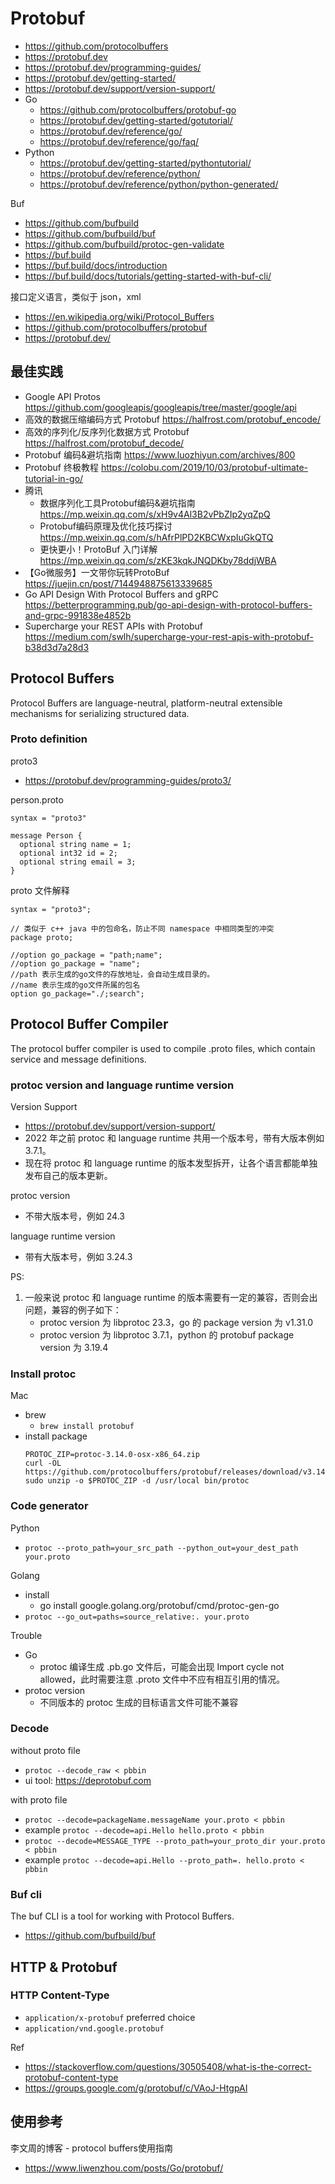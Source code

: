 # Protobuf
- https://github.com/protocolbuffers
- https://protobuf.dev
- https://protobuf.dev/programming-guides/
- https://protobuf.dev/getting-started/
- https://protobuf.dev/support/version-support/
- Go
  - https://github.com/protocolbuffers/protobuf-go
  - https://protobuf.dev/getting-started/gotutorial/
  - https://protobuf.dev/reference/go/
  - https://protobuf.dev/reference/go/faq/
- Python
  - https://protobuf.dev/getting-started/pythontutorial/
  - https://protobuf.dev/reference/python/
  - https://protobuf.dev/reference/python/python-generated/

Buf
- https://github.com/bufbuild
- https://github.com/bufbuild/buf
- https://github.com/bufbuild/protoc-gen-validate
- https://buf.build
- https://buf.build/docs/introduction
- https://buf.build/docs/tutorials/getting-started-with-buf-cli/

接口定义语言，类似于 json，xml
- https://en.wikipedia.org/wiki/Protocol_Buffers
- https://github.com/protocolbuffers/protobuf
- https://protobuf.dev/


## 最佳实践
- Google API Protos https://github.com/googleapis/googleapis/tree/master/google/api
- 高效的数据压缩编码方式 Protobuf https://halfrost.com/protobuf_encode/
- 高效的序列化/反序列化数据方式 Protobuf https://halfrost.com/protobuf_decode/
- Protobuf 编码&避坑指南 https://www.luozhiyun.com/archives/800
- Protobuf 终极教程 https://colobu.com/2019/10/03/protobuf-ultimate-tutorial-in-go/
- 腾讯
  - 数据序列化工具Protobuf编码&避坑指南 https://mp.weixin.qq.com/s/xH9v4Al3B2vPbZIp2yqZpQ
  - Protobuf编码原理及优化技巧探讨 https://mp.weixin.qq.com/s/hAfrPlPD2KBCWxpIuGkQTQ
  - 更快更小！ProtoBuf 入门详解 https://mp.weixin.qq.com/s/zKE3kqkJNQDKby78ddjWBA
- 【Go微服务】一文带你玩转ProtoBuf https://juejin.cn/post/7144948875613339685
- Go API Design With Protocol Buffers and gRPC https://betterprogramming.pub/go-api-design-with-protocol-buffers-and-grpc-991838e4852b
- Supercharge your REST APIs with Protobuf https://medium.com/swlh/supercharge-your-rest-apis-with-protobuf-b38d3d7a28d3

## Protocol Buffers
Protocol Buffers are language-neutral, platform-neutral extensible mechanisms for serializing structured data.

### Proto definition
proto3
- https://protobuf.dev/programming-guides/proto3/

person.proto
```
syntax = "proto3"

message Person {
  optional string name = 1;
  optional int32 id = 2;
  optional string email = 3;
}
```

proto 文件解释
```
syntax = "proto3";

// 类似于 c++ java 中的包命名，防止不同 namespace 中相同类型的冲突
package proto;

//option go_package = "path;name";
//option go_package = "name";
//path 表示生成的go文件的存放地址，会自动生成目录的。
//name 表示生成的go文件所属的包名
option go_package="./;search";
```


## Protocol Buffer Compiler
The protocol buffer compiler is used to compile .proto files, which contain service and message definitions.

### protoc version and language runtime version
Version Support
- https://protobuf.dev/support/version-support/
- 2022 年之前 protoc 和 language runtime 共用一个版本号，带有大版本例如 3.7.1。
- 现在将 protoc 和 language runtime 的版本发型拆开，让各个语言都能单独发布自己的版本更新。

protoc version
- 不带大版本号，例如 24.3

language runtime version
- 带有大版本号，例如 3.24.3

PS:
1. 一般来说 protoc 和 language runtime 的版本需要有一定的兼容，否则会出问题，兼容的例子如下：
    - protoc version 为 libprotoc 23.3，go 的 package version 为 v1.31.0
    - protoc version 为 libprotoc 3.7.1，python 的 protobuf package version 为 3.19.4

### Install protoc
Mac
- brew
  - `brew install protobuf`
- install package
    ```
    PROTOC_ZIP=protoc-3.14.0-osx-x86_64.zip
    curl -OL https://github.com/protocolbuffers/protobuf/releases/download/v3.14.0/$PROTOC_ZIP
    sudo unzip -o $PROTOC_ZIP -d /usr/local bin/protoc
    ```

### Code generator
Python
- `protoc --proto_path=your_src_path --python_out=your_dest_path your.proto`

Golang
- install
  - go install google.golang.org/protobuf/cmd/protoc-gen-go
- `protoc --go_out=paths=source_relative:. your.proto`

Trouble
- Go
  - protoc 编译生成 .pb.go 文件后，可能会出现 Import cycle not allowed，此时需要注意 .proto 文件中不应有相互引用的情况。
- protoc version
  - 不同版本的 protoc 生成的目标语言文件可能不兼容


### Decode
without proto file
- `protoc --decode_raw < pbbin`
- ui tool: https://deprotobuf.com

with proto file
- `protoc --decode=packageName.messageName your.proto < pbbin`
- example `protoc --decode=api.Hello hello.proto < pbbin`
- `protoc --decode=MESSAGE_TYPE --proto_path=your_proto_dir your.proto < pbbin`
- example `protoc --decode=api.Hello --proto_path=. hello.proto < pbbin`


### Buf cli
The buf CLI is a tool for working with Protocol Buffers.
- https://github.com/bufbuild/buf


## HTTP & Protobuf
### HTTP Content-Type
- `application/x-protobuf` preferred choice
- `application/vnd.google.protobuf`

Ref
- https://stackoverflow.com/questions/30505408/what-is-the-correct-protobuf-content-type
- https://groups.google.com/g/protobuf/c/VAoJ-HtgpAI


## 使用参考
李文周的博客 - protocol buffers使用指南
- https://www.liwenzhou.com/posts/Go/protobuf/
